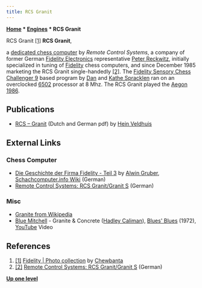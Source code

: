 ```yaml
---
title: RCS Granit
---
```

**[Home](Home "Home") \* [Engines](Engines "Engines") \* RCS Granit**



 [](https://www.flickr.com/photos/10261668@N05/858164673/in/set-72157600922170604) RCS Granit <a id="cite-note-1" href="#cite-ref-1">[1]</a> 
**RCS Granit**,  

a [dedicated chess computer](Dedicated_Chess_Computers "Dedicated Chess Computers") by *Remote Control Systems*, a company of former German [Fidelity Electronics](Fidelity_Electronics "Fidelity Electronics") representative [Peter Reckwitz](Peter_Reckwitz "Peter Reckwitz"), 
initially specialized in tuning of [Fidelity](Fidelity "Fidelity") chess computers, and since December 1985 marketing the RCS Granit single-handedly 
<a id="cite-note-2" href="#cite-ref-2">[2]</a>. 
The [Fidelity Sensory Chess Challenger 9](Sensory_9 "Sensory 9") based program by [Dan](Dan_Spracklen "Dan Spracklen") and [Kathe Spracklen](Kathe_Spracklen "Kathe Spracklen") ran on an overclocked [6502](6502 "6502") processor at 8 Mhz. The RCS Granit played the [Aegon 1986](Aegon_1986 "Aegon 1986"). 



## Publications


* [RCS – Granit](http://www.schaakcomputers.nl/hein_veldhuis/database/files/12-1985%20%5BD-1701%5D%20RCS%20-%20Granit.pdf) (Dutch and German pdf) by [Hein Veldhuis](Hein_Veldhuis "Hein Veldhuis")


## External Links


### Chess Computer


* [Die Geschichte der Firma Fidelity - Teil 3](https://www.schach-computer.info/wiki/index.php/Die_Geschichte_der_Firma_Fidelity_-_Teil_3) by [Alwin Gruber](index.php?title=Alwin_Gruber&action=edit&redlink=1 "Alwin Gruber (page does not exist)"), [Schachcomputer.info Wiki](https://www.schach-computer.info/wiki/index.php/Hauptseite_En) (German)
* [Remote Control Systems: RCS Granit/Granit S](http://chess-computer.blogspot.de/2012/11/remote-control-systems-rcs-granitgranit.html) (German)


### Misc


* [Granite from Wikipedia](https://en.wikipedia.org/wiki/Granite)
* [Blue Mitchell](https://en.wikipedia.org/wiki/Blue_Mitchell) - Granite & Concrete ([Hadley Caliman](https://en.wikipedia.org/wiki/Hadley_Caliman)), [Blues' Blues](https://en.wikipedia.org/wiki/Blues%27_Blues) (1972), [YouTube](https://en.wikipedia.org/wiki/YouTube) Video


 
## References


1. <a id="cite-ref-1" href="#cite-note-1">[1]</a> [Fidelity | Photo collection](https://www.flickr.com/photos/10261668@N05/sets/72157600922170604/) by [Chewbanta](Steve_Blincoe "Steve Blincoe")
2. <a id="cite-ref-2" href="#cite-note-2">[2]</a> [Remote Control Systems: RCS Granit/Granit S](http://chess-computer.blogspot.de/2012/11/remote-control-systems-rcs-granitgranit.html) (German)

**[Up one level](Engines "Engines")**







 
